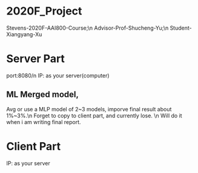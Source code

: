 # 2020F_Project
Stevens-2020F-AAI800-Course;\n
Advisor-Prof-Shucheng-Yu;\n
Student-Xiangyang-Xu

# Server Part
port:8080/n
IP: as your server(computer)
## ML Merged model,
Avg or use a MLP model of 2~3 models, imporve final result about 1%~3%.\n
Forget to copy to client part, and currently lose. \n
Will do it when i am writing final report.

# Client Part
IP: as your server

